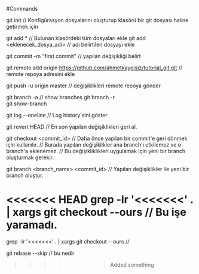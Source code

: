 #Commands 


git init // Konfigürasyon dosyalarını oluşturup klasörü bir git dosyası haline getirmek için

git add * 						// Bulunan klasördeki tüm dosyaları ekle
git add <eklenecek_dosya_adi>	// adı belirtilen dosyayı ekle

git commit -m "first commit"	// yapılan değişikliği belirt

git remote add origin https://github.com/ahmetkaygisiz/tutorial_git.git // remote repoya adresini ekle

git push -u origin master // değişiklikleri remote repoya gönder 

git branch -a 		// show branches
git branch -r  
git show-branch

git log --oneline // Log history'sini göster

git revert HEAD // En son yapılan değişiklikleri geri al.

git checkout <commit_id> // Daha önce yapılan bir commit'e geri dönmek için kullanılır.
						 // Burada yapılan değişiklikler ana branch'ı etkilemez ve o branch'a eklenemez.
						 //  Bu değişikliklikleri uygulamak için yeni bir branch oluşturmak gerekir.

git branch <branch_name> <commit_id> // Yapılan değişiklikler ile yeni bir branch oluştur.

<<<<<<< HEAD
grep -lr '<<<<<<<' . | xargs git checkout --ours //  Bu işe yaramadı.
=======
grep -lr '<<<<<<<' . | xargs git checkout --ours //  

git rebase --skip // bu nedir
>>>>>>> Added something

